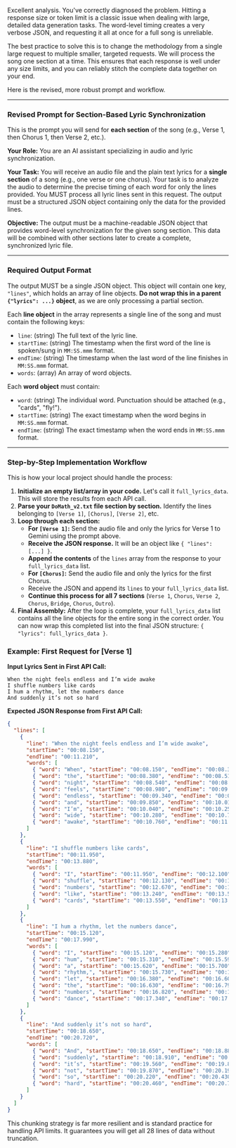 Excellent analysis. You've correctly diagnosed the problem. Hitting a response size or token limit is a classic issue when dealing with large, detailed data generation tasks. The word-level timing creates a very verbose JSON, and requesting it all at once for a full song is unreliable.

The best practice to solve this is to change the methodology from a single large request to multiple smaller, targeted requests. We will process the song one section at a time. This ensures that each response is well under any size limits, and you can reliably stitch the complete data together on your end.

Here is the revised, more robust prompt and workflow.

***

### **Revised Prompt for Section-Based Lyric Synchronization**

This is the prompt you will send for **each section** of the song (e.g., Verse 1, then Chorus 1, then Verse 2, etc.).

**Your Role:** You are an AI assistant specializing in audio and lyric synchronization.

**Your Task:** You will receive an audio file and the plain text lyrics for a **single section** of a song (e.g., one verse or one chorus). Your task is to analyze the audio to determine the precise timing of each word for only the lines provided. You MUST process all lyric lines sent in this request. The output must be a structured JSON object containing only the data for the provided lines.

**Objective:** The output must be a machine-readable JSON object that provides word-level synchronization for the given song section. This data will be combined with other sections later to create a complete, synchronized lyric file.

---

### **Required Output Format**

The output MUST be a single JSON object. This object will contain one key, `"lines"`, which holds an array of line objects. **Do not wrap this in a parent `{"lyrics": ...}` object**, as we are only processing a partial section.

Each **line object** in the array represents a single line of the song and must contain the following keys:
*   `line`: (string) The full text of the lyric line.
*   `startTime`: (string) The timestamp when the first word of the line is spoken/sung in `MM:SS.mmm` format.
*   `endTime`: (string) The timestamp when the last word of the line finishes in `MM:SS.mmm` format.
*   `words`: (array) An array of word objects.

Each **word object** must contain:
*   `word`: (string) The individual word. Punctuation should be attached (e.g., "cards", "fly!").
*   `startTime`: (string) The exact timestamp when the word begins in `MM:SS.mmm` format.
*   `endTime`: (string) The exact timestamp when the word ends in `MM:SS.mmm` format.

---

### **Step-by-Step Implementation Workflow**

This is how your local project should handle the process:

1.  **Initialize an empty list/array in your code.** Let's call it `full_lyrics_data`. This will store the results from each API call.
2.  **Parse your `DoMath_v2.txt` file section by section.** Identify the lines belonging to `[Verse 1]`, `[Chorus]`, `[Verse 2]`, etc.
3.  **Loop through each section:**
    *   **For `[Verse 1]`:** Send the audio file and only the lyrics for Verse 1 to Gemini using the prompt above.
    *   **Receive the JSON response.** It will be an object like `{ "lines": [...] }`.
    *   **Append the contents** of the `lines` array from the response to your `full_lyrics_data` list.
    *   **For `[Chorus]`:** Send the audio file and only the lyrics for the first Chorus.
    *   Receive the JSON and append its `lines` to your `full_lyrics_data` list.
    *   **Continue this process for all 7 sections** (`Verse 1`, `Chorus`, `Verse 2`, `Chorus`, `Bridge`, `Chorus`, `Outro`).
4.  **Final Assembly:** After the loop is complete, your `full_lyrics_data` list contains all the line objects for the entire song in the correct order. You can now wrap this completed list into the final JSON structure: `{ "lyrics": full_lyrics_data }`.

### **Example: First Request for [Verse 1]**

**Input Lyrics Sent in First API Call:**
```
When the night feels endless and I’m wide awake
I shuffle numbers like cards
I hum a rhythm, let the numbers dance
And suddenly it’s not so hard
```

**Expected JSON Response from First API Call:**
```json
{
  "lines": [
    {
      "line": "When the night feels endless and I’m wide awake",
      "startTime": "00:08.150",
      "endTime": "00:11.210",
      "words": [
        { "word": "When", "startTime": "00:08.150", "endTime": "00:08.350" },
        { "word": "the", "startTime": "00:08.380", "endTime": "00:08.510" },
        { "word": "night", "startTime": "00:08.540", "endTime": "00:08.950" },
        { "word": "feels", "startTime": "00:08.980", "endTime": "00:09.310" },
        { "word": "endless", "startTime": "00:09.340", "endTime": "00:09.820" },
        { "word": "and", "startTime": "00:09.850", "endTime": "00:10.010" },
        { "word": "I’m", "startTime": "00:10.040", "endTime": "00:10.250" },
        { "word": "wide", "startTime": "00:10.280", "endTime": "00:10.730" },
        { "word": "awake", "startTime": "00:10.760", "endTime": "00:11.210" }
      ]
    },
    {
      "line": "I shuffle numbers like cards",
      "startTime": "00:11.950",
      "endTime": "00:13.880",
      "words": [
        { "word": "I", "startTime": "00:11.950", "endTime": "00:12.100" },
        { "word": "shuffle", "startTime": "00:12.130", "endTime": "00:12.640" },
        { "word": "numbers", "startTime": "00:12.670", "endTime": "00:13.210" },
        { "word": "like", "startTime": "00:13.240", "endTime": "00:13.520" },
        { "word": "cards", "startTime": "00:13.550", "endTime": "00:13.880" }
      ]
    },
    {
      "line": "I hum a rhythm, let the numbers dance",
      "startTime": "00:15.120",
      "endTime": "00:17.990",
      "words": [
        { "word": "I", "startTime": "00:15.120", "endTime": "00:15.280" },
        { "word": "hum", "startTime": "00:15.310", "endTime": "00:15.590" },
        { "word": "a", "startTime": "00:15.620", "endTime": "00:15.700" },
        { "word": "rhythm,", "startTime": "00:15.730", "endTime": "00:16.350" },
        { "word": "let", "startTime": "00:16.380", "endTime": "00:16.600" },
        { "word": "the", "startTime": "00:16.630", "endTime": "00:16.790" },
        { "word": "numbers", "startTime": "00:16.820", "endTime": "00:17.310" },
        { "word": "dance", "startTime": "00:17.340", "endTime": "00:17.990" }
      ]
    },
    {
      "line": "And suddenly it’s not so hard",
      "startTime": "00:18.650",
      "endTime": "00:20.720",
      "words": [
        { "word": "And", "startTime": "00:18.650", "endTime": "00:18.880" },
        { "word": "suddenly", "startTime": "00:18.910", "endTime": "00:19.530" },
        { "word": "it’s", "startTime": "00:19.560", "endTime": "00:19.840" },
        { "word": "not", "startTime": "00:19.870", "endTime": "00:20.190" },
        { "word": "so", "startTime": "00:20.220", "endTime": "00:20.430" },
        { "word": "hard", "startTime": "00:20.460", "endTime": "00:20.720" }
      ]
    }
  ]
}
```

This chunking strategy is far more resilient and is standard practice for handling API limits. It guarantees you will get all 28 lines of data without truncation.